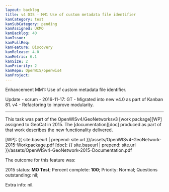```yaml
---
layout: backlog
title: v4 DIS - MM1 Use of custom metadata file identifier
kanCategory: test
kanSubCategory: pending
kanAssigned: UKMO
kanBacklog: 40
kanIssue:
kanPullReq:
kanFeature: Discovery
kanRelease: 4.0
kanMetric: 6.1
kanSize: 2
kanPriority: 2
kanRepo: OpenWIS/openwis4
kanProject:
---
```

Enhancement MM1: Use of custom metadata file identifier.

Update - scrum - 2016-11-17: GT - Migrated into new v4.0 as part of Kanban 81. v4 - Refactoring to improve modularity.

---

This task was part of the OpenWISv4/GeoNetworksv3 [work package][WP] assigned to GeoCat in 2015.  The [documentation][doc] produced as part of that work describes the new functionality delivered.

[WP]: {{ site.baseurl | prepend: site.url }}/assets/OpenWISv4-GeoNetwork-2015-Workpackage.pdf
[doc]: {{ site.baseurl | prepend: site.url }}/assets/OpenWISv4-GeoNetwork-2015-Documentation.pdf

The outcome for this feature was:

2015 status: **MO Test**; Percent complete: **100**; Priority: Normal; Questions outstanding: nil;

Extra info: nil.
